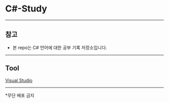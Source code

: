 # C#-Study
<hr>
<body>
  <h2>참고</h2>
  <ul>
  <li>본 repo는 C# 언어에 대한 공부 기록 저장소입니다.</li>
  </ul>
  <hr>
  <h2> Tool </h2>
  <a href="https://visualstudio.microsoft.com/ko/downloads//">Visual Studio</a>
  <hr>
*무단 배포 금지
</body>
